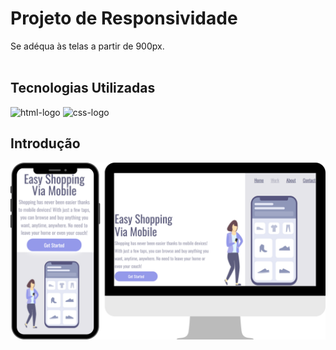 # Projeto de Responsividade

Se adéqua às telas a partir de 900px.
<br>
<br>
## Tecnologias Utilizadas

<img src="https://img.shields.io/badge/HTML5-E34F26.svg?style=for-the-badge&logo=HTML5&logoColor=white" alt="html-logo"/>
<img src="https://img.shields.io/badge/CSS3-1572B6.svg?style=for-the-badge&logo=CSS3&logoColor=white" alt="css-logo"/>
<br>

## Introdução

<img src="https://github.com/Filipe-Mamed/Primeiro-Projeto-Responsivo/blob/main/img/Responsividade.png?raw=true" alt="imagem-logo"/>

